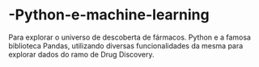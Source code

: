 # -Python-e-machine-learning
 Para explorar o universo de descoberta de fármacos. Python e a famosa biblioteca Pandas, utilizando diversas funcionalidades da mesma para explorar dados do ramo de Drug Discovery.
